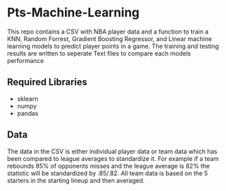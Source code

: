 # Pts-Machine-Learning

This repo contains a CSV with NBA player data and a function to train a KNN, Random Forrest, Gradient Boosting Regressor, and Linear machine learning models to predict player points in a game.  The training and testing results are written to seperate Text files to compare each models performance

## Required Libraries
* sklearn
* numpy
* pandas

## Data
The data in the CSV is either individual player data or team data which has been compared to league averages to standardize it.  For example if a team rebounds 85% of opponents misses and the league average is 82% the statistic will be standardized by .85/.82. All team data is based on the 5 starters in the starting lineup and then averaged.
